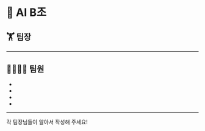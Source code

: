 # 👾 AI B조 
## 🏋 팀장
****
## 👨‍👨‍👧‍👦 팀원</br>
* </br>
* </br>
* </br>
* </br>
-------------
각 팀장님들이 알아서 작성해 주세요!
